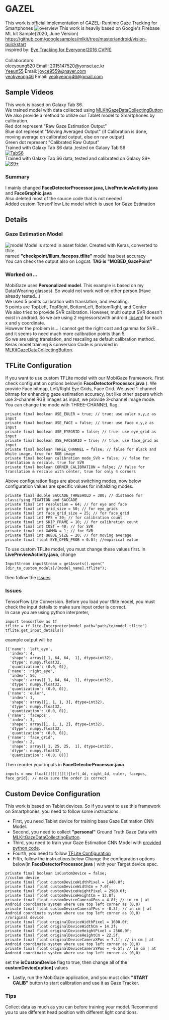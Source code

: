 # GAZEL
This work is official implementation of GAZEL: Runtime Gaze Tracking for Smartphones
![overview](https://user-images.githubusercontent.com/30307587/109145148-71f31f80-77a5-11eb-94a7-34a47a1f19d5.png)
This work is heavily based on Google's Firebase ML kit Sample(2020, June Version)<br>
https://github.com/googlesamples/mlkit/tree/master/android/vision-quickstart <br>
inspired by: <a href="https://gazecapture.csail.mit.edu/">Eye Tracking for Everyone(2016 CVPR)</a><br><br>
Collaborators: <br>
<a href="https://github.com/oleeyoung520?tab=repositories">oleeyoung520</a> Email: 2015147520@yonsei.ac.kr <br>
<a href="https://github.com/Yeeun55">Yeeun55</a> Email: joyce9559@naver.com <br>
<a href="https://github.com/yeokyeong46">yeokyeong46</a> Email: yeokyeong46@gmail.com <br>
## Sample Videos
This work is based on Galaxy Tab S6. <br>
We trained model with data collected using  <a href="https://github.com/joonb14/MLKitGazeDataCollectingButton.git"> MLKitGazeDataCollectingButton</a><br>
We also provide a method to utilize our Tablet model to Smartphones by calibration.<br>
Red dot represent "Raw Gaze Estimation Output"<br>
Blue dot represent "Moving Averaged Output" (if Calibration is done, moving average on calibrated output, else on raw output)<br>
Green dot represent "Calibrated Raw Output"<br>
Trained with Galaxy Tab S6 data ,tested on Galaxy Tab S6<br>
[![TabS6](https://img.youtube.com/vi/rhO5kjTn0Ts/0.jpg)](https://www.youtube.com/watch?v=rhO5kjTn0Ts)<br>
Trained with Galaxy Tab S6 data, tested and calibrated on Galaxy S9+<br>
[![S9+](https://img.youtube.com/vi/iwPjHlGeRpw/0.jpg)](https://youtu.be/iwPjHlGeRpw)<br>
### Summary
I mainly changed <b>FaceDetectorProcessor.java, LivePreviewActivity.java</b> and <b>FaceGraphic.java</b> <br>
Also deleted most of the source code that is not needed<br>
Added custom TensorFlow Lite model which is used for Gaze Estimation<br>
## Details
### Gaze Estimation Model
![model](https://user-images.githubusercontent.com/30307587/109145148-71f31f80-77a5-11eb-94a7-34a47a1f19d5.png)
Model is stored in asset folder. Created with Keras, converted to tflite.<br>
named <b>"checkpoint/illum_facepos.tflite"</b> model has best accuracy<br>
You can check the output also on Logcat. <b>TAG is "MOBED_GazePoint"</b><br>

### Worked on...
MobiGaze uses <b>Personalized model</b>. This example is based on my Data(Wearing glasses). So would not work well on other person.(Have already tested...)<br>
We used  5 points calibration with translation, and rescaling.<br>
5 points are TopLeft, TopRight, BottomLeft, BottomRight, and Center<br>
We also tried to provide SVR calibration. However, multi output SVR doesn't exist in android. So we are using 2 regressors(with android <a href="https://github.com/yctung/AndroidLibSVM">libsvm</a>) for each x and y coordinate.<br>
However the problem is... I cannot get the right cost and gamma for SVR... and it seems to need much more calibration points than 5. <br>
So we are using translation, and rescaling as default calibration method.<br>
Keras model training & conversion Code is provided in <a href="https://github.com/joonb14/MLKitGazeDataCollectingButton.git"> MLKitGazeDataCollectingButton</a>.<br>

## TFLite Configuration<a id="tflite_config"></a>
If you want to use custom TFLite model with our MobiGaze Framework. First check  configuration options below(in <b>FaceDetectorProcessor.java</b> ). We provide Face bitmap, Left/Right Eye Grids, Face Grid.
We used 1-channel bitmap for enhancing gaze estimation accuracy, but like other papers which use 3-channel RGB images as input, we provide 3-channel image mode. You can change the mode with THREE-CHANNEL flag. 
<pre><code>private final boolean USE_EULER = true; // true: use euler x,y,z as input
private final boolean USE_FACE = false; // true: use face x,y,z as input
private final boolean USE_EYEGRID = false; // true: use eye_grid as input
private final boolean USE_FACEGRID = true; // true: use face_grid as input
private final boolean THREE_CHANNEL = false; // false for Black and White image, true for RGB image
private final boolean calibration_mode_SVR = false; // false for translation & rescale. true for SVR
private final boolean CORNER_CALIBRATION = false; // false for translation & rescale with center, true for only 4 corners
</code></pre>
Above configuration flags are about  switching modes, now below configuration values are specific values for initializing modes.
<pre><code>private final double SACCADE_THRESHOLD = 300; // distance for classifying FIXATION and SACCADE
private final int resolution = 64; // for eye and face
private final int grid_size = 50; // for eye_grids
private final int face_grid_size = 25; // for face_grid
private final int FPS = 30; // for calibration count
private final int SKIP_FRAME = 10; // for calibration count
private final int COST = 40; // for SVR
private final int GAMMA = 1; // for SVR
private final int QUEUE_SIZE = 20; // for moving average
private final float EYE_OPEN_PROB = 0.0f; //empirical value
</code></pre>
To use custom TFLite model, you must change these values first.
In <b>LivePreviewActivity.java</b>, change

<pre><code>InputStream inputStream = getAssets().open("[dir_to_custom_models]/[model_name].tflite");</code></pre>

then follow the [issues](#issues)
### Issues
TensorFlow Lite Conversion. Before you load your tflite model, you must check the input details to make sure input order is correct.<br>
In case you are using python interpreter,

<pre><code>import tensorflow as tf
tflite = tf.lite.Interpreter(model_path="path/to/model.tflite")
tflite.get_input_details()
</code></pre>
example output will be

<pre><code>[{'name': 'left_eye',
  'index': 4,
  'shape': array([ 1, 64, 64,  1], dtype=int32),
  'dtype': numpy.float32,
  'quantization': (0.0, 0)},
 {'name': 'right_eye',
  'index': 56,
  'shape': array([ 1, 64, 64,  1], dtype=int32),
  'dtype': numpy.float32,
  'quantization': (0.0, 0)},
 {'name': 'euler',
  'index': 1,
  'shape': array([1, 1, 1, 3], dtype=int32),
  'dtype': numpy.float32,
  'quantization': (0.0, 0)},
 {'name': 'facepos',
  'index': 3,
  'shape': array([1, 1, 1, 2], dtype=int32),
  'dtype': numpy.float32,
  'quantization': (0.0, 0)},
 {'name': 'face_grid',
  'index': 2,
  'shape': array([ 1, 25, 25,  1], dtype=int32),
  'dtype': numpy.float32,
  'quantization': (0.0, 0)}]
</code></pre>
Then reorder your inputs in <b>FaceDetectorProcessor.java</b> <a id="issues"></a>
<pre><code>inputs = new float[][][][][]{left_4d, right_4d, euler, facepos, face_grid}; // make sure the order is correct
</code></pre>
## Custom Device Configuration
This work is based on Tablet devices. So if you want to use this framework on Smartphones, you need to follow some instructions.<br>

* First, you need Tablet device for training base Gaze Estimation CNN Model.
* Second, you need to collect <b>"personal"</b> Ground Truth Gaze Data with <a href="https://github.com/joonb14/MLKitGazeDataCollectingButton.git"> MLKitGazeDataCollectingButton</a>.
* Third, you need to train your Gaze Estimation CNN Model with <a href="">provided python code<a/>.
* Fourth, you need to follow [TFLite Configuration](#tflite_config)
* Fifth, follow the instructions below
Change the configuration options below(in <b>FaceDetectorProcessor.java</b> ) with your Target device spec.
<pre><code>private final boolean isCustomDevice = false;
//custom device
private final float customDeviceWidthPixel = 1440.0f;
private final float customDeviceWidthCm = 7.0f;
private final float customDeviceHeightPixel = 2960.0f;
private final float customDeviceHeightCm = 13.8f;
private final float customDeviceCameraXPos = 4.8f; // in cm | at Android coordinate system where use top left corner as (0,0)
private final float customDeviceCameraYPos = -0.3f; // in cm | at Android coordinate system where use top left corner as (0,0)
//original device
private final float originalDeviceWidthPixel = 1600.0f;
private final float originalDeviceWidthCm = 14.2f;
private final float originalDeviceHeightPixel = 2560.0f;
private final float originalDeviceHeightCm = 22.5f;
private final float originalDeviceCameraXPos = 7.1f; // in cm | at Android coordinate system where use top left corner as (0,0)
private final float originalDeviceCameraYPos = -0.5f; // in cm | at Android coordinate system where use top left corner as (0,0)
</code></pre>
set the <b>isCustomDevice</b> flag to true, then change all of the <b>customDevice[option]</b> values

* Lastly, run the MobiGaze application, and you must click <b>"START CALIB"</b> button to start calibration and use it as Gaze Tracker.

### Tips
Collect data as much as you can before training your model. Recommend you to use different head position with different light conditions. 
